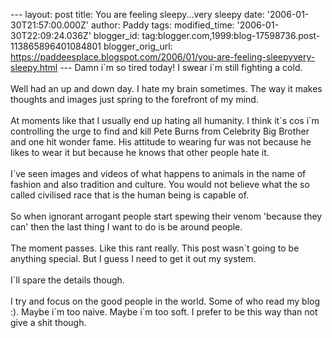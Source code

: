 \-\-- layout: post title: You are feeling sleepy\...very sleepy date:
\'2006-01-30T21:57:00.000Z\' author: Paddy tags: modified\_time:
\'2006-01-30T22:09:24.036Z\' blogger\_id:
tag:blogger.com,1999:blog-17598736.post-113865896401084801
blogger\_orig\_url:
https://paddeesplace.blogspot.com/2006/01/you-are-feeling-sleepyvery-sleepy.html
\-\-- Damn i\`m so tired today! I swear i\`m still fighting a cold.\
\
Well had an up and down day. I hate my brain sometimes. The way it makes
thoughts and images just spring to the forefront of my mind.\
\
At moments like that I usually end up hating all humanity. I think it\`s
cos i\`m controlling the urge to find and kill Pete Burns from Celebrity
Big Brother and one hit wonder fame. His attitude to wearing fur was not
because he likes to wear it but because he knows that other people hate
it.\
\
I\`ve seen images and videos of what happens to animals in the name of
fashion and also tradition and culture. You would not believe what the
so called civilised race that is the human being is capable of.\
\
So when ignorant arrogant people start spewing their venom \'because
they can\' then the last thing I want to do is be around people.\
\
The moment passes. Like this rant really. This post wasn\`t going to be
anything special. But I guess I need to get it out my system.\
\
I\`ll spare the details though.\
\
I try and focus on the good people in the world. Some of who read my
blog :). Maybe i\`m too naive. Maybe i\`m too soft. I prefer to be this
way than not give a shit though.
